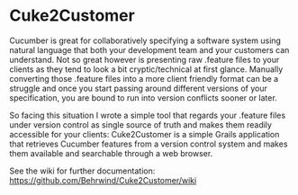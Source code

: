 Cuke2Customer
=============
Cucumber is great for collaboratively specifying a software system using natural language that both your development team and your customers can understand. Not so great however is presenting raw .feature files to your clients as they tend to look a bit cryptic/technical at first glance. Manually converting those .feature files into a more client friendly format can be a struggle and once you start passing around different versions of your specification, you are bound to run into version conflicts sooner or later.

So facing this situation I wrote a simple tool that regards your .feature files under version control as single source of truth and makes them readily accessible for your clients: Cuke2Customer is a simple Grails application that retrieves Cucumber features from a version control system and makes them available and searchable through a web browser. 

See the wiki for further documentation:
https://github.com/Behrwind/Cuke2Customer/wiki
